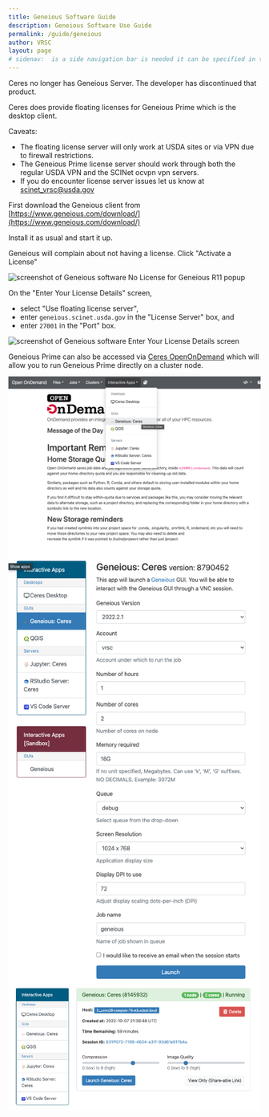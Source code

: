 ```yaml
---
title: Geneious Software Guide
description: Geneious Software Use Guide
permalink: /guide/geneious
author: VRSC
layout: page
# sidenav:  is a side navigation bar is needed it can be specified in the _data/navigation.yml file
---
```



Ceres no longer has Geneious Server. The developer has discontinued that product.

Ceres does provide floating licenses for Geneious Prime which is the desktop client.  


Caveats:
* The floating license server will only work at USDA sites or via VPN due to firewall restrictions.
* The Geneious Prime license server should work through both the regular USDA VPN and the SCINet ocvpn vpn servers. 
* If you do encounter license server issues let us know at [scinet_vrsc@usda.gov](mailto:scinet_vrsc@usda.gov)


First download the Geneious client from [https://www.geneious.com/download/](https://www.geneious.com/download/)

Install it as usual and start it up.

Geneious will complain about not having a license. Click "Activate a License"

![screenshot of Geneious software No License for Geneious R11 popup](/assets/img/geneious/geneious_license_expired.png)

On the "Enter Your License Details" screen,
  - select "Use floating license server",
  - enter `geneious.scinet.usda.gov` in the "License Server" box, and
  - enter `27001` in the "Port" box.

![screenshot of Geneious software Enter Your License Details screen](/assets/img/geneious/geneious_floating_license_server.png)


Geneious Prime can also be accessed via [Ceres OpenOnDemand](https://scinet.usda.gov/guide/ceres_ood/)
which will allow you to run Geneious Prime directly on a cluster node.

![screenshot of Geneious in OOD menu](/assets/img/geneious/menu.png)
![screenshot of Geneious in OOD Options](/assets/img/geneious/options.png)
![screenshot of Geneious OOD launch](/assets/img/geneious/launch.png)

